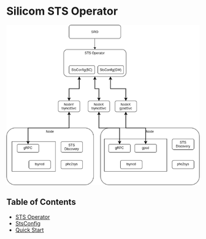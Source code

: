# Silicom STS Operator
![alt text](spec/sts-operator.png "STS Overview")
## Table of Contents
- [STS Operator](#sts-operator)
- [StsConfig](#stsconfig)
- [Quick Start](#quick-start)